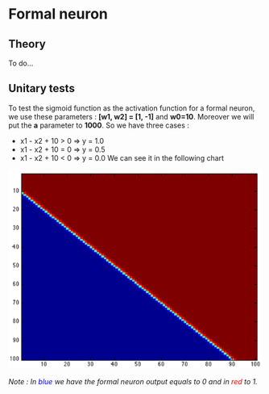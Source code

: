 # Formal neuron

## Theory

To do...

## Unitary tests

To test the sigmoid function as the activation function for a formal neuron, we use these parameters : **[w1, w2] = [1, -1]** and **w0=10**. Moreover we will put the **a** parameter to **1000**. So we have three cases :
* x1 - x2 + 10 > 0 => y = 1.0
* x1 - x2 + 10 = 0 => y = 0.5
* x1 - x2 + 10 < 0 => y = 0.0
We can see it in the following chart

![Output chart](img\sigmoid.png)

*Note :* *In <span style="color:blue;">blue</span> we have the formal neuron output equals to 0 and in <span style="color:red;">red</span> to 1.*
